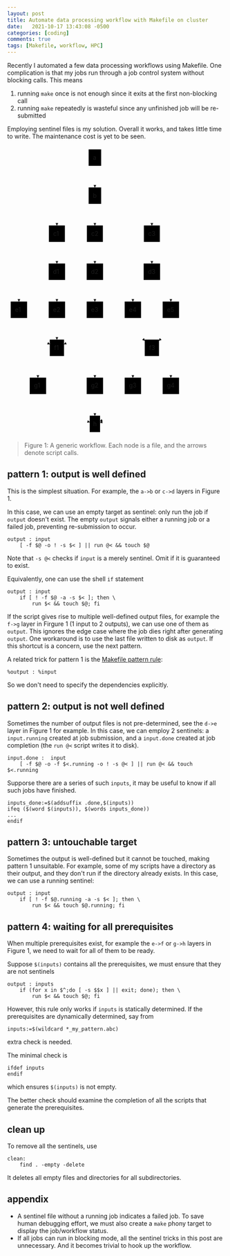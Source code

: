 ```yaml
---
layout: post
title: Automate data processing workflow with Makefile on cluster
date:   2021-10-17 13:43:08 -0500
categories: [coding]
comments: true
tags: [Makefile, workflow, HPC]
---
```


Recently I automated a few data processing workflows using Makefile.
One complication is that my jobs run through a job control system
without blocking calls. This means

1. running `make` once is not enough since it exits at the first non-blocking call
1. running `make` repeatedly is wasteful since any unfinished job will be
   re-submitted

Employing sentinel files is my solution.
Overall it works, and takes little time to write.
The maintenance cost is yet to be seen.

<svg id="mermaid-svg" width="100%" xmlns="http://www.w3.org/2000/svg" xmlns:xlink="http://www.w3.org/1999/xlink" height="670" style="max-width: 406px;" viewBox="0 0 406 670"><style>#mermaid-svg {font-family:"trebuchet ms",verdana,arial,sans-serif;font-size:16px;fill:#333;}#mermaid-svg .error-icon{fill:#552222;}#mermaid-svg .error-text{fill:#552222;stroke:#552222;}#mermaid-svg .edge-thickness-normal{stroke-width:2px;}#mermaid-svg .edge-thickness-thick{stroke-width:3.5px;}#mermaid-svg .edge-pattern-solid{stroke-dasharray:0;}#mermaid-svg .edge-pattern-dashed{stroke-dasharray:3;}#mermaid-svg .edge-pattern-dotted{stroke-dasharray:2;}#mermaid-svg .marker{fill:#333333;stroke:#333333;}#mermaid-svg .marker.cross{stroke:#333333;}#mermaid-svg svg{font-family:"trebuchet ms",verdana,arial,sans-serif;font-size:16px;}#mermaid-svg .label{font-family:"trebuchet ms",verdana,arial,sans-serif;color:#333;}#mermaid-svg .cluster-label text{fill:#333;}#mermaid-svg .cluster-label span{color:#333;}#mermaid-svg .label text,#mermaid-svg span{fill:#333;color:#333;}#mermaid-svg .node rect,#mermaid-svg .node circle,#mermaid-svg .node ellipse,#mermaid-svg .node polygon,#mermaid-svg .node path{fill:#ECECFF;stroke:#9370DB;stroke-width:1px;}#mermaid-svg .node .label{text-align:center;}#mermaid-svg .node.clickable{cursor:pointer;}#mermaid-svg .arrowheadPath{fill:#333333;}#mermaid-svg .edgePath .path{stroke:#333333;stroke-width:2.0px;}#mermaid-svg .flowchart-link{stroke:#333333;fill:none;}#mermaid-svg .edgeLabel{background-color:#e8e8e8;text-align:center;}#mermaid-svg .edgeLabel rect{opacity:0.5;background-color:#e8e8e8;fill:#e8e8e8;}#mermaid-svg .cluster rect{fill:#ffffde;stroke:#aaaa33;stroke-width:1px;}#mermaid-svg .cluster text{fill:#333;}#mermaid-svg .cluster span{color:#333;}#mermaid-svg div.mermaidTooltip{position:absolute;text-align:center;max-width:200px;padding:2px;font-family:"trebuchet ms",verdana,arial,sans-serif;font-size:12px;background:hsl(80, 100%, 96.2745098039%);border:1px solid #aaaa33;border-radius:2px;pointer-events:none;z-index:100;}#mermaid-svg :root{--mermaid-font-family:"trebuchet ms",verdana,arial,sans-serif;}</style><g><g class="output"><g class="clusters"></g><g class="edgePaths"><g class="edgePath LS-a LE-b" id="L-a-b" style="opacity: 1;"><path class="path" d="M203,46L203,50.166666666666664C203,54.333333333333336,203,62.666666666666664,203,71C203,79.33333333333333,203,87.66666666666667,203,91.83333333333333L203,96" marker-end="url(#arrowhead55)" style="fill:none"></path><defs><marker id="arrowhead55" viewBox="0 0 10 10" refX="9" refY="5" markerUnits="strokeWidth" markerWidth="8" markerHeight="6" orient="auto"><path d="M 0 0 L 10 5 L 0 10 z" class="arrowheadPath" style="stroke-width: 1; stroke-dasharray: 1, 0;"></path></marker></defs></g><g class="edgePath LS-b LE-c1" id="L-b-c1" style="opacity: 1;"><path class="path" d="M188.5,122.25L176.25,128.375C164,134.5,139.5,146.75,127.25,157.04166666666666C115,167.33333333333334,115,175.66666666666666,115,179.83333333333334L115,184" marker-end="url(#arrowhead56)" style="fill:none"></path><defs><marker id="arrowhead56" viewBox="0 0 10 10" refX="9" refY="5" markerUnits="strokeWidth" markerWidth="8" markerHeight="6" orient="auto"><path d="M 0 0 L 10 5 L 0 10 z" class="arrowheadPath" style="stroke-width: 1; stroke-dasharray: 1, 0;"></path></marker></defs></g><g class="edgePath LS-b LE-c2" id="L-b-c2" style="opacity: 1;"><path class="path" d="M203,134L203,138.16666666666666C203,142.33333333333334,203,150.66666666666666,203,159C203,167.33333333333334,203,175.66666666666666,203,179.83333333333334L203,184" marker-end="url(#arrowhead57)" style="fill:none"></path><defs><marker id="arrowhead57" viewBox="0 0 10 10" refX="9" refY="5" markerUnits="strokeWidth" markerWidth="8" markerHeight="6" orient="auto"><path d="M 0 0 L 10 5 L 0 10 z" class="arrowheadPath" style="stroke-width: 1; stroke-dasharray: 1, 0;"></path></marker></defs></g><g class="edgePath LS-b LE-c3" id="L-b-c3" style="opacity: 1;"><path class="path" d="M217.5,119.83333333333333L237.08333333333334,126.3611111111111C256.6666666666667,132.88888888888889,295.8333333333333,145.94444444444443,315.4166666666667,156.63888888888889C335,167.33333333333334,335,175.66666666666666,335,179.83333333333334L335,184" marker-end="url(#arrowhead58)" style="fill:none"></path><defs><marker id="arrowhead58" viewBox="0 0 10 10" refX="9" refY="5" markerUnits="strokeWidth" markerWidth="8" markerHeight="6" orient="auto"><path d="M 0 0 L 10 5 L 0 10 z" class="arrowheadPath" style="stroke-width: 1; stroke-dasharray: 1, 0;"></path></marker></defs></g><g class="edgePath LS-c1 LE-d1" id="L-c1-d1" style="opacity: 1;"><path class="path" d="M115,222L115,226.16666666666666C115,230.33333333333334,115,238.66666666666666,115,247C115,255.33333333333334,115,263.6666666666667,115,267.8333333333333L115,272" marker-end="url(#arrowhead59)" style="fill:none"></path><defs><marker id="arrowhead59" viewBox="0 0 10 10" refX="9" refY="5" markerUnits="strokeWidth" markerWidth="8" markerHeight="6" orient="auto"><path d="M 0 0 L 10 5 L 0 10 z" class="arrowheadPath" style="stroke-width: 1; stroke-dasharray: 1, 0;"></path></marker></defs></g><g class="edgePath LS-d1 LE-e1" id="L-d1-e1" style="opacity: 1;"><path class="path" d="M96,300.5L84.5,306.25C73,312,50,323.5,38.5,333.4166666666667C27,343.3333333333333,27,351.6666666666667,27,355.8333333333333L27,360" marker-end="url(#arrowhead60)" style="fill:none"></path><defs><marker id="arrowhead60" viewBox="0 0 10 10" refX="9" refY="5" markerUnits="strokeWidth" markerWidth="8" markerHeight="6" orient="auto"><path d="M 0 0 L 10 5 L 0 10 z" class="arrowheadPath" style="stroke-width: 1; stroke-dasharray: 1, 0;"></path></marker></defs></g><g class="edgePath LS-d1 LE-e2" id="L-d1-e2" style="opacity: 1;"><path class="path" d="M115,310L115,314.1666666666667C115,318.3333333333333,115,326.6666666666667,115,335C115,343.3333333333333,115,351.6666666666667,115,355.8333333333333L115,360" marker-end="url(#arrowhead61)" style="fill:none"></path><defs><marker id="arrowhead61" viewBox="0 0 10 10" refX="9" refY="5" markerUnits="strokeWidth" markerWidth="8" markerHeight="6" orient="auto"><path d="M 0 0 L 10 5 L 0 10 z" class="arrowheadPath" style="stroke-width: 1; stroke-dasharray: 1, 0;"></path></marker></defs></g><g class="edgePath LS-d1 LE-e3" id="L-d1-e3" style="opacity: 1;"><path class="path" d="M134,300.5L145.5,306.25C157,312,180,323.5,191.5,333.4166666666667C203,343.3333333333333,203,351.6666666666667,203,355.8333333333333L203,360" marker-end="url(#arrowhead62)" style="fill:none"></path><defs><marker id="arrowhead62" viewBox="0 0 10 10" refX="9" refY="5" markerUnits="strokeWidth" markerWidth="8" markerHeight="6" orient="auto"><path d="M 0 0 L 10 5 L 0 10 z" class="arrowheadPath" style="stroke-width: 1; stroke-dasharray: 1, 0;"></path></marker></defs></g><g class="edgePath LS-c2 LE-d2" id="L-c2-d2" style="opacity: 1;"><path class="path" d="M203,222L203,226.16666666666666C203,230.33333333333334,203,238.66666666666666,203,247C203,255.33333333333334,203,263.6666666666667,203,267.8333333333333L203,272" marker-end="url(#arrowhead63)" style="fill:none"></path><defs><marker id="arrowhead63" viewBox="0 0 10 10" refX="9" refY="5" markerUnits="strokeWidth" markerWidth="8" markerHeight="6" orient="auto"><path d="M 0 0 L 10 5 L 0 10 z" class="arrowheadPath" style="stroke-width: 1; stroke-dasharray: 1, 0;"></path></marker></defs></g><g class="edgePath LS-c3 LE-d3" id="L-c3-d3" style="opacity: 1;"><path class="path" d="M335,222L335,226.16666666666666C335,230.33333333333334,335,238.66666666666666,335,247C335,255.33333333333334,335,263.6666666666667,335,267.8333333333333L335,272" marker-end="url(#arrowhead64)" style="fill:none"></path><defs><marker id="arrowhead64" viewBox="0 0 10 10" refX="9" refY="5" markerUnits="strokeWidth" markerWidth="8" markerHeight="6" orient="auto"><path d="M 0 0 L 10 5 L 0 10 z" class="arrowheadPath" style="stroke-width: 1; stroke-dasharray: 1, 0;"></path></marker></defs></g><g class="edgePath LS-d3 LE-e4" id="L-d3-e4" style="opacity: 1;"><path class="path" d="M316,310L311.8333333333333,314.1666666666667C307.6666666666667,318.3333333333333,299.3333333333333,326.6666666666667,295.1666666666667,335C291,343.3333333333333,291,351.6666666666667,291,355.8333333333333L291,360" marker-end="url(#arrowhead65)" style="fill:none"></path><defs><marker id="arrowhead65" viewBox="0 0 10 10" refX="9" refY="5" markerUnits="strokeWidth" markerWidth="8" markerHeight="6" orient="auto"><path d="M 0 0 L 10 5 L 0 10 z" class="arrowheadPath" style="stroke-width: 1; stroke-dasharray: 1, 0;"></path></marker></defs></g><g class="edgePath LS-d3 LE-e5" id="L-d3-e5" style="opacity: 1;"><path class="path" d="M354,310L358.1666666666667,314.1666666666667C362.3333333333333,318.3333333333333,370.6666666666667,326.6666666666667,374.8333333333333,335C379,343.3333333333333,379,351.6666666666667,379,355.8333333333333L379,360" marker-end="url(#arrowhead66)" style="fill:none"></path><defs><marker id="arrowhead66" viewBox="0 0 10 10" refX="9" refY="5" markerUnits="strokeWidth" markerWidth="8" markerHeight="6" orient="auto"><path d="M 0 0 L 10 5 L 0 10 z" class="arrowheadPath" style="stroke-width: 1; stroke-dasharray: 1, 0;"></path></marker></defs></g><g class="edgePath LS-e1 LE-f1" id="L-e1-f1" style="opacity: 1;"><path class="path" d="M27,398L27,402.1666666666667C27,406.3333333333333,27,414.6666666666667,38.916666666666664,424.7916666666667C50.833333333333336,434.9166666666667,74.66666666666667,446.8333333333333,86.58333333333333,452.7916666666667L98.5,458.75" marker-end="url(#arrowhead67)" style="fill:none"></path><defs><marker id="arrowhead67" viewBox="0 0 10 10" refX="9" refY="5" markerUnits="strokeWidth" markerWidth="8" markerHeight="6" orient="auto"><path d="M 0 0 L 10 5 L 0 10 z" class="arrowheadPath" style="stroke-width: 1; stroke-dasharray: 1, 0;"></path></marker></defs></g><g class="edgePath LS-e2 LE-f1" id="L-e2-f1" style="opacity: 1;"><path class="path" d="M115,398L115,402.1666666666667C115,406.3333333333333,115,414.6666666666667,115,423C115,431.3333333333333,115,439.6666666666667,115,443.8333333333333L115,448" marker-end="url(#arrowhead68)" style="fill:none"></path><defs><marker id="arrowhead68" viewBox="0 0 10 10" refX="9" refY="5" markerUnits="strokeWidth" markerWidth="8" markerHeight="6" orient="auto"><path d="M 0 0 L 10 5 L 0 10 z" class="arrowheadPath" style="stroke-width: 1; stroke-dasharray: 1, 0;"></path></marker></defs></g><g class="edgePath LS-e3 LE-f1" id="L-e3-f1" style="opacity: 1;"><path class="path" d="M203,398L203,402.1666666666667C203,406.3333333333333,203,414.6666666666667,191.08333333333334,424.7916666666667C179.16666666666666,434.9166666666667,155.33333333333334,446.8333333333333,143.41666666666666,452.7916666666667L131.5,458.75" marker-end="url(#arrowhead69)" style="fill:none"></path><defs><marker id="arrowhead69" viewBox="0 0 10 10" refX="9" refY="5" markerUnits="strokeWidth" markerWidth="8" markerHeight="6" orient="auto"><path d="M 0 0 L 10 5 L 0 10 z" class="arrowheadPath" style="stroke-width: 1; stroke-dasharray: 1, 0;"></path></marker></defs></g><g class="edgePath LS-e4 LE-f3" id="L-e4-f3" style="opacity: 1;"><path class="path" d="M291,398L291,402.1666666666667C291,406.3333333333333,291,414.6666666666667,295.5833333333333,423.4166666666667C300.1666666666667,432.1666666666667,309.3333333333333,441.3333333333333,313.9166666666667,445.9166666666667L318.5,450.5" marker-end="url(#arrowhead70)" style="fill:none"></path><defs><marker id="arrowhead70" viewBox="0 0 10 10" refX="9" refY="5" markerUnits="strokeWidth" markerWidth="8" markerHeight="6" orient="auto"><path d="M 0 0 L 10 5 L 0 10 z" class="arrowheadPath" style="stroke-width: 1; stroke-dasharray: 1, 0;"></path></marker></defs></g><g class="edgePath LS-e5 LE-f3" id="L-e5-f3" style="opacity: 1;"><path class="path" d="M379,398L379,402.1666666666667C379,406.3333333333333,379,414.6666666666667,374.4166666666667,423.4166666666667C369.8333333333333,432.1666666666667,360.6666666666667,441.3333333333333,356.0833333333333,445.9166666666667L351.5,450.5" marker-end="url(#arrowhead71)" style="fill:none"></path><defs><marker id="arrowhead71" viewBox="0 0 10 10" refX="9" refY="5" markerUnits="strokeWidth" markerWidth="8" markerHeight="6" orient="auto"><path d="M 0 0 L 10 5 L 0 10 z" class="arrowheadPath" style="stroke-width: 1; stroke-dasharray: 1, 0;"></path></marker></defs></g><g class="edgePath LS-f1 LE-g1" id="L-f1-g1" style="opacity: 1;"><path class="path" d="M98.5,483.5L93.91666666666667,488.0833333333333C89.33333333333333,492.6666666666667,80.16666666666667,501.8333333333333,75.58333333333333,510.5833333333333C71,519.3333333333334,71,527.6666666666666,71,531.8333333333334L71,536" marker-end="url(#arrowhead72)" style="fill:none"></path><defs><marker id="arrowhead72" viewBox="0 0 10 10" refX="9" refY="5" markerUnits="strokeWidth" markerWidth="8" markerHeight="6" orient="auto"><path d="M 0 0 L 10 5 L 0 10 z" class="arrowheadPath" style="stroke-width: 1; stroke-dasharray: 1, 0;"></path></marker></defs></g><g class="edgePath LS-f1 LE-g2" id="L-f1-g2" style="opacity: 1;"><path class="path" d="M131.5,475.25L143.41666666666666,481.2083333333333C155.33333333333334,487.1666666666667,179.16666666666666,499.0833333333333,191.08333333333334,509.2083333333333C203,519.3333333333334,203,527.6666666666666,203,531.8333333333334L203,536" marker-end="url(#arrowhead73)" style="fill:none"></path><defs><marker id="arrowhead73" viewBox="0 0 10 10" refX="9" refY="5" markerUnits="strokeWidth" markerWidth="8" markerHeight="6" orient="auto"><path d="M 0 0 L 10 5 L 0 10 z" class="arrowheadPath" style="stroke-width: 1; stroke-dasharray: 1, 0;"></path></marker></defs></g><g class="edgePath LS-f3 LE-g3" id="L-f3-g3" style="opacity: 1;"><path class="path" d="M318.5,483.5L313.9166666666667,488.0833333333333C309.3333333333333,492.6666666666667,300.1666666666667,501.8333333333333,295.5833333333333,510.5833333333333C291,519.3333333333334,291,527.6666666666666,291,531.8333333333334L291,536" marker-end="url(#arrowhead74)" style="fill:none"></path><defs><marker id="arrowhead74" viewBox="0 0 10 10" refX="9" refY="5" markerUnits="strokeWidth" markerWidth="8" markerHeight="6" orient="auto"><path d="M 0 0 L 10 5 L 0 10 z" class="arrowheadPath" style="stroke-width: 1; stroke-dasharray: 1, 0;"></path></marker></defs></g><g class="edgePath LS-f3 LE-g4" id="L-f3-g4" style="opacity: 1;"><path class="path" d="M351.5,483.5L356.0833333333333,488.0833333333333C360.6666666666667,492.6666666666667,369.8333333333333,501.8333333333333,374.4166666666667,510.5833333333333C379,519.3333333333334,379,527.6666666666666,379,531.8333333333334L379,536" marker-end="url(#arrowhead75)" style="fill:none"></path><defs><marker id="arrowhead75" viewBox="0 0 10 10" refX="9" refY="5" markerUnits="strokeWidth" markerWidth="8" markerHeight="6" orient="auto"><path d="M 0 0 L 10 5 L 0 10 z" class="arrowheadPath" style="stroke-width: 1; stroke-dasharray: 1, 0;"></path></marker></defs></g><g class="edgePath LS-g1 LE-f" id="L-g1-f" style="opacity: 1;"><path class="path" d="M71,574L71,578.1666666666666C71,582.3333333333334,71,590.6666666666666,91,601.5C111,612.3333333333334,151,625.6666666666666,171,632.3333333333334L191,639" marker-end="url(#arrowhead76)" style="fill:none"></path><defs><marker id="arrowhead76" viewBox="0 0 10 10" refX="9" refY="5" markerUnits="strokeWidth" markerWidth="8" markerHeight="6" orient="auto"><path d="M 0 0 L 10 5 L 0 10 z" class="arrowheadPath" style="stroke-width: 1; stroke-dasharray: 1, 0;"></path></marker></defs></g><g class="edgePath LS-g2 LE-f" id="L-g2-f" style="opacity: 1;"><path class="path" d="M203,574L203,578.1666666666666C203,582.3333333333334,203,590.6666666666666,203,599C203,607.3333333333334,203,615.6666666666666,203,619.8333333333334L203,624" marker-end="url(#arrowhead77)" style="fill:none"></path><defs><marker id="arrowhead77" viewBox="0 0 10 10" refX="9" refY="5" markerUnits="strokeWidth" markerWidth="8" markerHeight="6" orient="auto"><path d="M 0 0 L 10 5 L 0 10 z" class="arrowheadPath" style="stroke-width: 1; stroke-dasharray: 1, 0;"></path></marker></defs></g><g class="edgePath LS-g3 LE-f" id="L-g3-f" style="opacity: 1;"><path class="path" d="M291,574L291,578.1666666666666C291,582.3333333333334,291,590.6666666666666,278.3333333333333,601.1666666666666C265.6666666666667,611.6666666666666,240.33333333333334,624.3333333333334,227.66666666666666,630.6666666666666L215,637" marker-end="url(#arrowhead78)" style="fill:none"></path><defs><marker id="arrowhead78" viewBox="0 0 10 10" refX="9" refY="5" markerUnits="strokeWidth" markerWidth="8" markerHeight="6" orient="auto"><path d="M 0 0 L 10 5 L 0 10 z" class="arrowheadPath" style="stroke-width: 1; stroke-dasharray: 1, 0;"></path></marker></defs></g><g class="edgePath LS-g4 LE-f" id="L-g4-f" style="opacity: 1;"><path class="path" d="M379,574L379,578.1666666666666C379,582.3333333333334,379,590.6666666666666,351.6666666666667,601.6666666666666C324.3333333333333,612.6666666666666,269.6666666666667,626.3333333333334,242.33333333333334,633.1666666666666L215,640" marker-end="url(#arrowhead79)" style="fill:none"></path><defs><marker id="arrowhead79" viewBox="0 0 10 10" refX="9" refY="5" markerUnits="strokeWidth" markerWidth="8" markerHeight="6" orient="auto"><path d="M 0 0 L 10 5 L 0 10 z" class="arrowheadPath" style="stroke-width: 1; stroke-dasharray: 1, 0;"></path></marker></defs></g></g><g class="edgeLabels"><g class="edgeLabel" transform="" style="opacity: 1;"><g transform="translate(0,0)" class="label"><rect rx="0" ry="0" width="0" height="0"></rect><foreignObject width="0" height="0"><div xmlns="http://www.w3.org/1999/xhtml" style="display: inline-block; white-space: nowrap;"><span id="L-L-a-b" class="edgeLabel L-LS-a' L-LE-b"></span></div></foreignObject></g></g><g class="edgeLabel" transform="" style="opacity: 1;"><g transform="translate(0,0)" class="label"><rect rx="0" ry="0" width="0" height="0"></rect><foreignObject width="0" height="0"><div xmlns="http://www.w3.org/1999/xhtml" style="display: inline-block; white-space: nowrap;"><span id="L-L-b-c1" class="edgeLabel L-LS-b' L-LE-c1"></span></div></foreignObject></g></g><g class="edgeLabel" transform="" style="opacity: 1;"><g transform="translate(0,0)" class="label"><rect rx="0" ry="0" width="0" height="0"></rect><foreignObject width="0" height="0"><div xmlns="http://www.w3.org/1999/xhtml" style="display: inline-block; white-space: nowrap;"><span id="L-L-b-c2" class="edgeLabel L-LS-b' L-LE-c2"></span></div></foreignObject></g></g><g class="edgeLabel" transform="" style="opacity: 1;"><g transform="translate(0,0)" class="label"><rect rx="0" ry="0" width="0" height="0"></rect><foreignObject width="0" height="0"><div xmlns="http://www.w3.org/1999/xhtml" style="display: inline-block; white-space: nowrap;"><span id="L-L-b-c3" class="edgeLabel L-LS-b' L-LE-c3"></span></div></foreignObject></g></g><g class="edgeLabel" transform="" style="opacity: 1;"><g transform="translate(0,0)" class="label"><rect rx="0" ry="0" width="0" height="0"></rect><foreignObject width="0" height="0"><div xmlns="http://www.w3.org/1999/xhtml" style="display: inline-block; white-space: nowrap;"><span id="L-L-c1-d1" class="edgeLabel L-LS-c1' L-LE-d1"></span></div></foreignObject></g></g><g class="edgeLabel" transform="" style="opacity: 1;"><g transform="translate(0,0)" class="label"><rect rx="0" ry="0" width="0" height="0"></rect><foreignObject width="0" height="0"><div xmlns="http://www.w3.org/1999/xhtml" style="display: inline-block; white-space: nowrap;"><span id="L-L-d1-e1" class="edgeLabel L-LS-d1' L-LE-e1"></span></div></foreignObject></g></g><g class="edgeLabel" transform="" style="opacity: 1;"><g transform="translate(0,0)" class="label"><rect rx="0" ry="0" width="0" height="0"></rect><foreignObject width="0" height="0"><div xmlns="http://www.w3.org/1999/xhtml" style="display: inline-block; white-space: nowrap;"><span id="L-L-d1-e2" class="edgeLabel L-LS-d1' L-LE-e2"></span></div></foreignObject></g></g><g class="edgeLabel" transform="" style="opacity: 1;"><g transform="translate(0,0)" class="label"><rect rx="0" ry="0" width="0" height="0"></rect><foreignObject width="0" height="0"><div xmlns="http://www.w3.org/1999/xhtml" style="display: inline-block; white-space: nowrap;"><span id="L-L-d1-e3" class="edgeLabel L-LS-d1' L-LE-e3"></span></div></foreignObject></g></g><g class="edgeLabel" transform="" style="opacity: 1;"><g transform="translate(0,0)" class="label"><rect rx="0" ry="0" width="0" height="0"></rect><foreignObject width="0" height="0"><div xmlns="http://www.w3.org/1999/xhtml" style="display: inline-block; white-space: nowrap;"><span id="L-L-c2-d2" class="edgeLabel L-LS-c2' L-LE-d2"></span></div></foreignObject></g></g><g class="edgeLabel" transform="" style="opacity: 1;"><g transform="translate(0,0)" class="label"><rect rx="0" ry="0" width="0" height="0"></rect><foreignObject width="0" height="0"><div xmlns="http://www.w3.org/1999/xhtml" style="display: inline-block; white-space: nowrap;"><span id="L-L-c3-d3" class="edgeLabel L-LS-c3' L-LE-d3"></span></div></foreignObject></g></g><g class="edgeLabel" transform="" style="opacity: 1;"><g transform="translate(0,0)" class="label"><rect rx="0" ry="0" width="0" height="0"></rect><foreignObject width="0" height="0"><div xmlns="http://www.w3.org/1999/xhtml" style="display: inline-block; white-space: nowrap;"><span id="L-L-d3-e4" class="edgeLabel L-LS-d3' L-LE-e4"></span></div></foreignObject></g></g><g class="edgeLabel" transform="" style="opacity: 1;"><g transform="translate(0,0)" class="label"><rect rx="0" ry="0" width="0" height="0"></rect><foreignObject width="0" height="0"><div xmlns="http://www.w3.org/1999/xhtml" style="display: inline-block; white-space: nowrap;"><span id="L-L-d3-e5" class="edgeLabel L-LS-d3' L-LE-e5"></span></div></foreignObject></g></g><g class="edgeLabel" transform="" style="opacity: 1;"><g transform="translate(0,0)" class="label"><rect rx="0" ry="0" width="0" height="0"></rect><foreignObject width="0" height="0"><div xmlns="http://www.w3.org/1999/xhtml" style="display: inline-block; white-space: nowrap;"><span id="L-L-e1-f1" class="edgeLabel L-LS-e1' L-LE-f1"></span></div></foreignObject></g></g><g class="edgeLabel" transform="" style="opacity: 1;"><g transform="translate(0,0)" class="label"><rect rx="0" ry="0" width="0" height="0"></rect><foreignObject width="0" height="0"><div xmlns="http://www.w3.org/1999/xhtml" style="display: inline-block; white-space: nowrap;"><span id="L-L-e2-f1" class="edgeLabel L-LS-e2' L-LE-f1"></span></div></foreignObject></g></g><g class="edgeLabel" transform="" style="opacity: 1;"><g transform="translate(0,0)" class="label"><rect rx="0" ry="0" width="0" height="0"></rect><foreignObject width="0" height="0"><div xmlns="http://www.w3.org/1999/xhtml" style="display: inline-block; white-space: nowrap;"><span id="L-L-e3-f1" class="edgeLabel L-LS-e3' L-LE-f1"></span></div></foreignObject></g></g><g class="edgeLabel" transform="" style="opacity: 1;"><g transform="translate(0,0)" class="label"><rect rx="0" ry="0" width="0" height="0"></rect><foreignObject width="0" height="0"><div xmlns="http://www.w3.org/1999/xhtml" style="display: inline-block; white-space: nowrap;"><span id="L-L-e4-f3" class="edgeLabel L-LS-e4' L-LE-f3"></span></div></foreignObject></g></g><g class="edgeLabel" transform="" style="opacity: 1;"><g transform="translate(0,0)" class="label"><rect rx="0" ry="0" width="0" height="0"></rect><foreignObject width="0" height="0"><div xmlns="http://www.w3.org/1999/xhtml" style="display: inline-block; white-space: nowrap;"><span id="L-L-e5-f3" class="edgeLabel L-LS-e5' L-LE-f3"></span></div></foreignObject></g></g><g class="edgeLabel" transform="" style="opacity: 1;"><g transform="translate(0,0)" class="label"><rect rx="0" ry="0" width="0" height="0"></rect><foreignObject width="0" height="0"><div xmlns="http://www.w3.org/1999/xhtml" style="display: inline-block; white-space: nowrap;"><span id="L-L-f1-g1" class="edgeLabel L-LS-f1' L-LE-g1"></span></div></foreignObject></g></g><g class="edgeLabel" transform="" style="opacity: 1;"><g transform="translate(0,0)" class="label"><rect rx="0" ry="0" width="0" height="0"></rect><foreignObject width="0" height="0"><div xmlns="http://www.w3.org/1999/xhtml" style="display: inline-block; white-space: nowrap;"><span id="L-L-f1-g2" class="edgeLabel L-LS-f1' L-LE-g2"></span></div></foreignObject></g></g><g class="edgeLabel" transform="" style="opacity: 1;"><g transform="translate(0,0)" class="label"><rect rx="0" ry="0" width="0" height="0"></rect><foreignObject width="0" height="0"><div xmlns="http://www.w3.org/1999/xhtml" style="display: inline-block; white-space: nowrap;"><span id="L-L-f3-g3" class="edgeLabel L-LS-f3' L-LE-g3"></span></div></foreignObject></g></g><g class="edgeLabel" transform="" style="opacity: 1;"><g transform="translate(0,0)" class="label"><rect rx="0" ry="0" width="0" height="0"></rect><foreignObject width="0" height="0"><div xmlns="http://www.w3.org/1999/xhtml" style="display: inline-block; white-space: nowrap;"><span id="L-L-f3-g4" class="edgeLabel L-LS-f3' L-LE-g4"></span></div></foreignObject></g></g><g class="edgeLabel" transform="" style="opacity: 1;"><g transform="translate(0,0)" class="label"><rect rx="0" ry="0" width="0" height="0"></rect><foreignObject width="0" height="0"><div xmlns="http://www.w3.org/1999/xhtml" style="display: inline-block; white-space: nowrap;"><span id="L-L-g1-f" class="edgeLabel L-LS-g1' L-LE-f"></span></div></foreignObject></g></g><g class="edgeLabel" transform="" style="opacity: 1;"><g transform="translate(0,0)" class="label"><rect rx="0" ry="0" width="0" height="0"></rect><foreignObject width="0" height="0"><div xmlns="http://www.w3.org/1999/xhtml" style="display: inline-block; white-space: nowrap;"><span id="L-L-g2-f" class="edgeLabel L-LS-g2' L-LE-f"></span></div></foreignObject></g></g><g class="edgeLabel" transform="" style="opacity: 1;"><g transform="translate(0,0)" class="label"><rect rx="0" ry="0" width="0" height="0"></rect><foreignObject width="0" height="0"><div xmlns="http://www.w3.org/1999/xhtml" style="display: inline-block; white-space: nowrap;"><span id="L-L-g3-f" class="edgeLabel L-LS-g3' L-LE-f"></span></div></foreignObject></g></g><g class="edgeLabel" transform="" style="opacity: 1;"><g transform="translate(0,0)" class="label"><rect rx="0" ry="0" width="0" height="0"></rect><foreignObject width="0" height="0"><div xmlns="http://www.w3.org/1999/xhtml" style="display: inline-block; white-space: nowrap;"><span id="L-L-g4-f" class="edgeLabel L-LS-g4' L-LE-f"></span></div></foreignObject></g></g></g><g class="nodes"><g class="node default" id="flowchart-a-35" transform="translate(203,27)" style="opacity: 1;"><rect rx="0" ry="0" x="-14.5" y="-19" width="29" height="38" class="label-container"></rect><g class="label" transform="translate(0,0)"><g transform="translate(-4.5,-9)"><foreignObject width="9" height="18"><div xmlns="http://www.w3.org/1999/xhtml" style="display: inline-block; white-space: nowrap;">a</div></foreignObject></g></g></g><g class="node default" id="flowchart-b-36" transform="translate(203,115)" style="opacity: 1;"><rect rx="0" ry="0" x="-14.5" y="-19" width="29" height="38" class="label-container"></rect><g class="label" transform="translate(0,0)"><g transform="translate(-4.5,-9)"><foreignObject width="9" height="18"><div xmlns="http://www.w3.org/1999/xhtml" style="display: inline-block; white-space: nowrap;">b</div></foreignObject></g></g></g><g class="node default" id="flowchart-c1-38" transform="translate(115,203)" style="opacity: 1;"><rect rx="0" ry="0" x="-18.5" y="-19" width="37" height="38" class="label-container"></rect><g class="label" transform="translate(0,0)"><g transform="translate(-8.5,-9)"><foreignObject width="17" height="18"><div xmlns="http://www.w3.org/1999/xhtml" style="display: inline-block; white-space: nowrap;">c1</div></foreignObject></g></g></g><g class="node default" id="flowchart-c2-39" transform="translate(203,203)" style="opacity: 1;"><rect rx="0" ry="0" x="-18.5" y="-19" width="37" height="38" class="label-container"></rect><g class="label" transform="translate(0,0)"><g transform="translate(-8.5,-9)"><foreignObject width="17" height="18"><div xmlns="http://www.w3.org/1999/xhtml" style="display: inline-block; white-space: nowrap;">c2</div></foreignObject></g></g></g><g class="node default" id="flowchart-c3-40" transform="translate(335,203)" style="opacity: 1;"><rect rx="0" ry="0" x="-18.5" y="-19" width="37" height="38" class="label-container"></rect><g class="label" transform="translate(0,0)"><g transform="translate(-8.5,-9)"><foreignObject width="17" height="18"><div xmlns="http://www.w3.org/1999/xhtml" style="display: inline-block; white-space: nowrap;">c3</div></foreignObject></g></g></g><g class="node default" id="flowchart-d1-42" transform="translate(115,291)" style="opacity: 1;"><rect rx="0" ry="0" x="-19" y="-19" width="38" height="38" class="label-container"></rect><g class="label" transform="translate(0,0)"><g transform="translate(-9,-9)"><foreignObject width="18" height="18"><div xmlns="http://www.w3.org/1999/xhtml" style="display: inline-block; white-space: nowrap;">d1</div></foreignObject></g></g></g><g class="node default" id="flowchart-e1-43" transform="translate(27,379)" style="opacity: 1;"><rect rx="0" ry="0" x="-19" y="-19" width="38" height="38" class="label-container"></rect><g class="label" transform="translate(0,0)"><g transform="translate(-9,-9)"><foreignObject width="18" height="18"><div xmlns="http://www.w3.org/1999/xhtml" style="display: inline-block; white-space: nowrap;">e1</div></foreignObject></g></g></g><g class="node default" id="flowchart-e2-44" transform="translate(115,379)" style="opacity: 1;"><rect rx="0" ry="0" x="-19" y="-19" width="38" height="38" class="label-container"></rect><g class="label" transform="translate(0,0)"><g transform="translate(-9,-9)"><foreignObject width="18" height="18"><div xmlns="http://www.w3.org/1999/xhtml" style="display: inline-block; white-space: nowrap;">e2</div></foreignObject></g></g></g><g class="node default" id="flowchart-e3-45" transform="translate(203,379)" style="opacity: 1;"><rect rx="0" ry="0" x="-19" y="-19" width="38" height="38" class="label-container"></rect><g class="label" transform="translate(0,0)"><g transform="translate(-9,-9)"><foreignObject width="18" height="18"><div xmlns="http://www.w3.org/1999/xhtml" style="display: inline-block; white-space: nowrap;">e3</div></foreignObject></g></g></g><g class="node default" id="flowchart-d2-47" transform="translate(203,291)" style="opacity: 1;"><rect rx="0" ry="0" x="-19" y="-19" width="38" height="38" class="label-container"></rect><g class="label" transform="translate(0,0)"><g transform="translate(-9,-9)"><foreignObject width="18" height="18"><div xmlns="http://www.w3.org/1999/xhtml" style="display: inline-block; white-space: nowrap;">d2</div></foreignObject></g></g></g><g class="node default" id="flowchart-d3-49" transform="translate(335,291)" style="opacity: 1;"><rect rx="0" ry="0" x="-19" y="-19" width="38" height="38" class="label-container"></rect><g class="label" transform="translate(0,0)"><g transform="translate(-9,-9)"><foreignObject width="18" height="18"><div xmlns="http://www.w3.org/1999/xhtml" style="display: inline-block; white-space: nowrap;">d3</div></foreignObject></g></g></g><g class="node default" id="flowchart-e4-50" transform="translate(291,379)" style="opacity: 1;"><rect rx="0" ry="0" x="-19" y="-19" width="38" height="38" class="label-container"></rect><g class="label" transform="translate(0,0)"><g transform="translate(-9,-9)"><foreignObject width="18" height="18"><div xmlns="http://www.w3.org/1999/xhtml" style="display: inline-block; white-space: nowrap;">e4</div></foreignObject></g></g></g><g class="node default" id="flowchart-e5-51" transform="translate(379,379)" style="opacity: 1;"><rect rx="0" ry="0" x="-19" y="-19" width="38" height="38" class="label-container"></rect><g class="label" transform="translate(0,0)"><g transform="translate(-9,-9)"><foreignObject width="18" height="18"><div xmlns="http://www.w3.org/1999/xhtml" style="display: inline-block; white-space: nowrap;">e5</div></foreignObject></g></g></g><g class="node default" id="flowchart-f1-55" transform="translate(115,467)" style="opacity: 1;"><rect rx="0" ry="0" x="-16.5" y="-19" width="33" height="38" class="label-container"></rect><g class="label" transform="translate(0,0)"><g transform="translate(-6.5,-9)"><foreignObject width="13" height="18"><div xmlns="http://www.w3.org/1999/xhtml" style="display: inline-block; white-space: nowrap;">f1</div></foreignObject></g></g></g><g class="node default" id="flowchart-f3-58" transform="translate(335,467)" style="opacity: 1;"><rect rx="0" ry="0" x="-16.5" y="-19" width="33" height="38" class="label-container"></rect><g class="label" transform="translate(0,0)"><g transform="translate(-6.5,-9)"><foreignObject width="13" height="18"><div xmlns="http://www.w3.org/1999/xhtml" style="display: inline-block; white-space: nowrap;">f3</div></foreignObject></g></g></g><g class="node default" id="flowchart-g1-60" transform="translate(71,555)" style="opacity: 1;"><rect rx="0" ry="0" x="-19" y="-19" width="38" height="38" class="label-container"></rect><g class="label" transform="translate(0,0)"><g transform="translate(-9,-10)"><foreignObject width="18" height="20"><div xmlns="http://www.w3.org/1999/xhtml" style="display: inline-block; white-space: nowrap;">g1</div></foreignObject></g></g></g><g class="node default" id="flowchart-g2-61" transform="translate(203,555)" style="opacity: 1;"><rect rx="0" ry="0" x="-19" y="-19" width="38" height="38" class="label-container"></rect><g class="label" transform="translate(0,0)"><g transform="translate(-9,-10)"><foreignObject width="18" height="20"><div xmlns="http://www.w3.org/1999/xhtml" style="display: inline-block; white-space: nowrap;">g2</div></foreignObject></g></g></g><g class="node default" id="flowchart-g3-63" transform="translate(291,555)" style="opacity: 1;"><rect rx="0" ry="0" x="-19" y="-19" width="38" height="38" class="label-container"></rect><g class="label" transform="translate(0,0)"><g transform="translate(-9,-10)"><foreignObject width="18" height="20"><div xmlns="http://www.w3.org/1999/xhtml" style="display: inline-block; white-space: nowrap;">g3</div></foreignObject></g></g></g><g class="node default" id="flowchart-g4-64" transform="translate(379,555)" style="opacity: 1;"><rect rx="0" ry="0" x="-19" y="-19" width="38" height="38" class="label-container"></rect><g class="label" transform="translate(0,0)"><g transform="translate(-9,-10)"><foreignObject width="18" height="20"><div xmlns="http://www.w3.org/1999/xhtml" style="display: inline-block; white-space: nowrap;">g4</div></foreignObject></g></g></g><g class="node default" id="flowchart-f-69" transform="translate(203,643)" style="opacity: 1;"><rect rx="0" ry="0" x="-12" y="-19" width="24" height="38" class="label-container"></rect><g class="label" transform="translate(0,0)"><g transform="translate(-4,-9)"><foreignObject width="8" height="18"><div xmlns="http://www.w3.org/1999/xhtml" style="display: inline-block; white-space: nowrap;">h</div></foreignObject></g></g></g></g></g></g></svg>
> Figure 1: A generic workflow. Each node is a file, and the arrows denote
  script calls.


## pattern 1: output is well defined

This is the simplest situation. For example, the `a->b`
or `c->d` layers in Figure 1.

In this case, we can use an empty target as sentinel:
only run the job if `output` doesn't exist.
The empty `output` signals either a running job or a
failed job, preventing re-submission to occur.

```
output : input
    [ -f $@ -o ! -s $< ] || run @< && touch $@
```

Note that `-s @<` checks if `input` is a merely sentinel.
Omit if it is guaranteed to exist.

Equivalently, one can use the shell `if` statement
```
output : input
    if [ ! -f $@ -a -s $< ]; then \
        run $< && touch $@; fi
```

If the script gives rise to multiple well-defined output files, for example
the `f->g` layer in Firgure 1 (1 input to 2 outputs),
we can use one of them as `output`.
This ignores the edge case where the job dies right after generating `output`.
One workaround is to use the last file written to disk as `output`.
If this shortcut is a concern, use the next pattern.

A related trick for pattern 1 is the [Makefile pattern rule](https://www.gnu.org/software/make/manual/html_node/Pattern-Rules.html):
```
%output : %input
```
So we don't need to specify the dependencies explicitly.

## pattern 2: output is not well defined

Sometimes the number of output files is not pre-determined, see the `d->e` layer
in Figure 1 for example.
In this case, we can employ 2 sentinels:
a `input.running` created at job submission,
and a `input.done` created at job completion
(the `run @<` script writes it to disk).
```
input.done :  input
    [ -f $@ -o -f $<.running -o ! -s @< ] || run @< && touch $<.running
```

Supporse there are a series of such `inputs`, it may be useful to know if all
such jobs have finished.
```
inputs_done:=$(addsuffix .done,$(inputs))
ifeq ($(word $(inputs)), $(words inputs_done))
...
endif
```

## pattern 3: untouchable target
Sometimes the output is well-defined but it cannot be touched, making
pattern 1 unsuitable.
For example, some of my scripts have a directory as their output, and they don't
run if the directory already exists.
In this case, we can use a running sentinel:

```
output : input
    if [ ! -f $@.running -a -s $< ]; then \
        run $< && touch $@.running; fi
```

## pattern 4: waiting for all prerequisites

When multiple prerequisites exist,
for example the `e->f` or `g->h` layers in Figure 1,
we need to wait for all of them to be ready.

Suppose `$(inputs)` contains all the prerequisites, we must ensure that
they are not sentinels

```
output : inputs
	if (for x in $^;do [ -s $$x ] || exit; done); then \
        run $< && touch $@; fi
```

However, this rule only works if `inputs` is statically determined. If the
prerequisites are dynamically determined, say from

```
inputs:=$(wildcard *_my_pattern.abc)
```
extra check is needed.

The minimal check is
```
ifdef inputs
endif
```
which ensures `$(inputs)` is not empty.

The better check should examine the completion of all the scripts that generate
the prerequisites.

## clean up

To remove all the sentinels, use
```
clean:
    find . -empty -delete
```
It deletes all empty files and directories for all subdirectories.

## appendix

- A sentinel file without a running job indicates a failed job. To save human
  debugging effort, we must also create a `make` phony target to display the
  job/workflow status.
- If all jobs can run in blocking mode, all the sentinel tricks in this post are
  unnecessary. And it becomes trivial to hook up the workflow.
